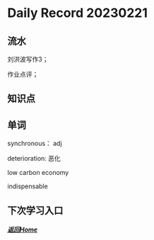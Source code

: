 
Daily Record 20230221
=====================

## 流水

刘洪波写作3；

作业点评；

## 知识点



## 单词

synchronous： adj

deterioration: 恶化

low carbon economy

indispensable

## 下次学习入口



##### [返回Home](../../../README.md)


